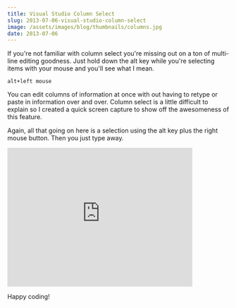```yaml
---
title: Visual Studio Column Select
slug: 2013-07-06-visual-studio-column-select
image: /assets/images/blog/thumbnails/columns.jpg
date: 2013-07-06
---
```

If you're not familiar with column select you're missing out on a ton of multi-line editing goodness. Just hold down the alt key while you're selecting items with your mouse and you'll see what I mean.<!--more-->

```
alt+left mouse
```

You can edit columns of information at once with out having to retype or paste in information over and over. Column select is a little difficult to explain so I created a quick screen capture to show off the awesomeness of this feature.

Again, all that going on here is a selection using the alt key plus the right mouse button. Then you just type away.

<iframe src="http://www.youtube.com/embed/3SnTtbZKhY8" allowfullscreen="" frameborder="0" height="315" width="420"></iframe>

Happy coding!